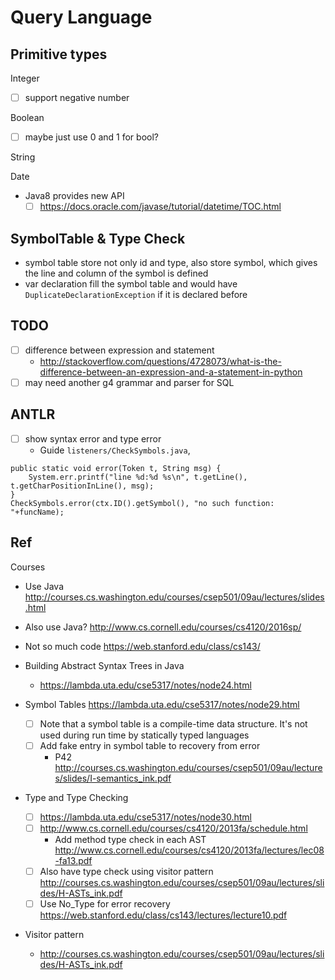 # Query Language

## Primitive types 

Integer

- [ ] support negative number

Boolean

- [ ] maybe just use 0 and 1 for bool?

String

Date 

- Java8 provides new API
  - [ ] https://docs.oracle.com/javase/tutorial/datetime/TOC.html

## SymbolTable & Type Check

- symbol table store not only id and type, also store symbol, which gives the line and column of the symbol is defined
- var declaration fill the symbol table and would have `DuplicateDeclarationException` if it is declared before
  
## TODO

- [ ] difference between expression and statement 
  - http://stackoverflow.com/questions/4728073/what-is-the-difference-between-an-expression-and-a-statement-in-python
- [ ] may need another g4 grammar and parser for SQL

## ANTLR

- [ ] show syntax error and type error
  - Guide `listeners/CheckSymbols.java`, 
  
````
public static void error(Token t, String msg) {
    System.err.printf("line %d:%d %s\n", t.getLine(), t.getCharPositionInLine(), msg);
}
CheckSymbols.error(ctx.ID().getSymbol(), "no such function: "+funcName);
````
## Ref 

Courses 

- Use Java http://courses.cs.washington.edu/courses/csep501/09au/lectures/slides.html
- Also use Java? http://www.cs.cornell.edu/courses/cs4120/2016sp/
- Not so much code https://web.stanford.edu/class/cs143/


- Building Abstract Syntax Trees in Java 
  - https://lambda.uta.edu/cse5317/notes/node24.html
- Symbol Tables https://lambda.uta.edu/cse5317/notes/node29.html
  - [ ] Note that a symbol table is a compile-time data structure. It's not used during run time by statically typed languages
  - [ ] Add fake entry in symbol table to recovery from error
    - P42 http://courses.cs.washington.edu/courses/csep501/09au/lectures/slides/I-semantics_ink.pdf
- Type and Type Checking 
  - [ ] https://lambda.uta.edu/cse5317/notes/node30.html
  - [ ] http://www.cs.cornell.edu/courses/cs4120/2013fa/schedule.html
    - Add method type check in each AST http://www.cs.cornell.edu/courses/cs4120/2013fa/lectures/lec08-fa13.pdf
  - [ ] Also have type check using visitor pattern http://courses.cs.washington.edu/courses/csep501/09au/lectures/slides/H-ASTs_ink.pdf
  - [ ] Use No_Type for error recovery https://web.stanford.edu/class/cs143/lectures/lecture10.pdf
- Visitor pattern
  - http://courses.cs.washington.edu/courses/csep501/09au/lectures/slides/H-ASTs_ink.pdf
